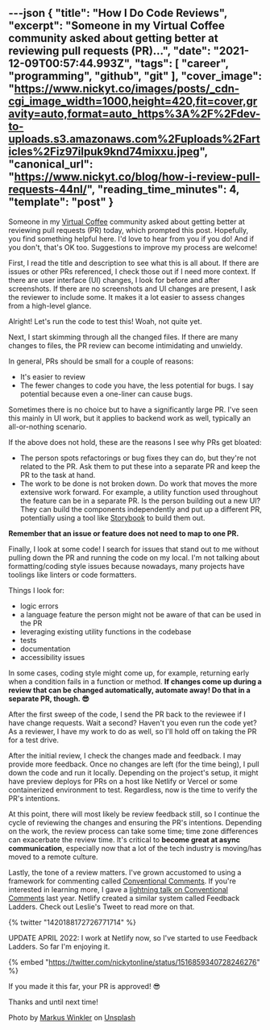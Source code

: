 ---json
{
  "title": "How I Do Code Reviews",
  "excerpt": "Someone in my Virtual Coffee community asked about getting better at reviewing pull requests (PR)...",
  "date": "2021-12-09T00:57:44.993Z",
  "tags": [
    "career",
    "programming",
    "github",
    "git"
  ],
  "cover_image": "https://www.nickyt.co/images/posts/_cdn-cgi_image_width=1000,height=420,fit=cover,gravity=auto,format=auto_https%3A%2F%2Fdev-to-uploads.s3.amazonaws.com%2Fuploads%2Farticles%2Fiz97ilpuk9knd74mixxu.jpeg",
  "canonical_url": "https://www.nickyt.co/blog/how-i-review-pull-requests-44nl/",
  "reading_time_minutes": 4,
  "template": "post"
}
---

Someone in my [Virtual Coffee](https://virtualcoffee.io) community asked about getting better at reviewing pull requests (PR) today, which prompted this post. Hopefully, you find something helpful here. I'd love to hear from you if you do! And if you don't, that's OK too. Suggestions to improve my process are welcome!

First, I read the title and description to see what this is all about. If there are issues or other PRs referenced, I check those out if I need more context. If there are user interface (UI) changes, I look for before and after screenshots. If there are no screenshots and UI changes are present, I ask the reviewer to include some. It makes it a lot easier to assess changes from a high-level glance.

Alright! Let's run the code to test this! Woah, not quite yet.

Next, I start skimming through all the changed files. If there are many changes to files, the PR review can become intimidating and unwieldy.

In general, PRs should be small for a couple of reasons:

* It's easier to review
* The fewer changes to code you have, the less potential for bugs. I say potential because even a one-liner can cause bugs.

Sometimes there is no choice but to have a significantly large PR. I've seen this mainly in UI work, but it applies to backend work as well, typically an all-or-nothing scenario.

If the above does not hold, these are the reasons I see why PRs get bloated:

* The person spots refactorings or bug fixes they can do, but they're not related to the PR. Ask them to put these into a separate PR and keep the PR to the task at hand.
* The work to be done is not broken down. Do work that moves the more extensive work forward. For example, a utility function used throughout the feature can be in a separate PR. Is the person building out a new UI? They can build the components independently and put up a different PR, potentially using a tool like [Storybook](https://virtualcoffee.io) to build them out. 

**Remember that an issue or feature does not need to map to one PR.**

Finally, I look at some code! I search for issues that stand out to me without pulling down the PR and running the code on my local. I'm not talking about formatting/coding style issues because nowadays, many projects have toolings like linters or code formatters.

Things I look for:
* logic errors
* a language feature the person might not be aware of that can be used in the PR
* leveraging existing utility functions in the codebase
* tests
* documentation
* accessibility issues

In some cases, coding style might come up, for example, returning early when a condition fails in a function or method. **If changes come up during a review that can be changed automatically, automate away! Do that in a separate PR, though. 😎**

After the first sweep of the code, I send the PR back to the reviewee if I have change requests. Wait a second? Haven't you even run the code yet? As a reviewer, I have my work to do as well, so I'll hold off on taking the PR for a test drive.

After the initial review, I check the changes made and feedback. I may provide more feedback. Once no changes are left (for the time being), I pull down the code and run it locally. Depending on the project's setup, it might have preview deploys for PRs on a host like Netlify or Vercel or some containerized environment to test. Regardless, now is the time to verify the PR's intentions.

At this point, there will most likely be review feedback still, so I continue the cycle of reviewing the changes and ensuring the PR's intentions. Depending on the work, the review process can take some time; time zone differences can exacerbate the review time. It's critical to **become great at async communication**, especially now that a lot of the tech industry is moving/has moved to a remote culture.

Lastly, the tone of a review matters. I've grown accustomed to using a framework for commenting called [Conventional Comments](https://conventionalcomments.org). If you're interested in learning more, I gave a [lightning talk on Conventional Comments](https://www.iamdeveloper.com/pages/talks/#heading-words-matter:-conventional-comments) last year. Netlify created a similar system called Feedback Ladders. Check out Leslie's Tweet to read more on that.

{% twitter "1420188172726771714" %}

UPDATE APRIL 2022: I work at Netlify now, so I've started to use Feedback Ladders. So far I'm enjoying it.

{% embed "https://twitter.com/nickytonline/status/1516859340728246276" %}

If you made it this far, your PR is approved! 😎

Thanks and until next time!

Photo by <a href="https://unsplash.com/@markuswinkler?utm_source=unsplash&utm_medium=referral&utm_content=creditCopyText">Markus Winkler</a> on <a href="https://unsplash.com/s/photos/review?utm_source=unsplash&utm_medium=referral&utm_content=creditCopyText">Unsplash</a>
